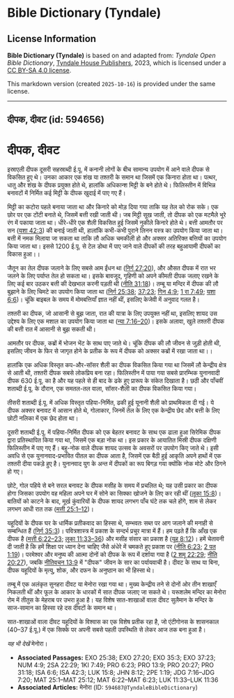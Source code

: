 # Bible Dictionary (Tyndale)

## License Information

**Bible Dictionary (Tyndale)** is based on and adapted from: _Tyndale Open Bible Dictionary_, [Tyndale House Publishers](https://tyndaleopenresources.com/), 2023, which is licensed under a [CC BY-SA 4.0 license](https://creativecommons.org/licenses/by-sa/4.0/legalcode.en).

This markdown version (created `2025-10-16`) is provided under the same license.



--------------------------------

## दीपक, दीवट (id: 594656)

दीपक, दीवट
==========

इस्राएली दीपक दूसरी सहस्राब्दी ई.पू. में कनानी लोगों के बीच सामान्य उपयोग में आने वाले दीपक से विकसित हुए थे। उनका आकार एक शंख या तश्तरी के समान था जिसमें एक किनारा होता था। पत्थर, धातु और शंख के दीपक प्रयुक्त होते थे, हालांकि अधिकान्श मिट्टी के बने होते थे। फिलिस्तीन में विभिन्न बनावटों में निर्मित कई मिट्टी के दीपक खुदाई में पाए गए हैं।

मिट्टी का कटोरा पहले बनाया जाता था और किनारे को मोड़ दिया गया ताकि यह तेल को रोक सके। एक छोर पर एक टोंटी बनाते थे, जिसमें बत्ती रखी जाती थी। जब मिट्टी सूख जाती, तो दीपक को एक मटमैले भूरे रंग में पकाया जाता था। धीरे\-धीरे एक शैली विकसित हुई जिसमें नुकीले किनारे होते थे। बत्ती आमतौर पर सन ([यशा 42:3](https://ref.ly/Isa42:3)) की बनाई जाती थी, हालांकि कभी\-कभी पुराने लिनन वस्त्र का उपयोग किया जाता था। बत्ती में नमक मिलाया जा सकता था ताकि लौ अधिक चमकीली हो और अक्सर अतिरिक्त बत्तियों का उपयोग किया जाता था। इससे 1200 ई.पू. से टेल डोथा में पाए जाने वाले दीपकों की तरह बहुआयामी दीपकों का विकास हुआ।।

जैतून का तेल दीपक जलाने के लिए सबसे आम ईंधन था ([निर्ग 27:20](https://ref.ly/Exod27:20)), और औसत दीपक में रात भर जलने के लिए पर्याप्त तेल हो सकता था। इसके बावजूद, गृहिणी को अपने कीमती दीपक जलाए रखने के लिए कई बार उठकर बत्ती की देखभाल करनी पड़ती थी ([नीति 31:18](https://ref.ly/Prov31:18))। तम्बू या मन्दिर में दीपक की लौ बुझाने के लिए चिमटे का उपयोग किया जाता था ([निर्ग 25:38](https://ref.ly/Exod25:38); [37:23](https://ref.ly/Exod37:23); [गिन 4:9](https://ref.ly/Num4:9); [1 रा 7:49](https://ref.ly/1Kgs7:49); [यशा 6:6](https://ref.ly/Isa6:6))। चूंकि बाइबल के समय में मोमबत्तियाँ ज्ञात नहीं थीं, इसलिए केजेवी में अनुवाद गलत है।

तश्तरी का दीपक, जो आसानी से बुझ जाता, रात की यात्रा के लिए उपयुक्त नहीं था, इसलिए शायद उस उद्देश्य के लिए एक मशाल का उपयोग किया जाता था ([न्या 7:16–20](https://ref.ly/Judg7:16-Judg7:20))। इसके अलावा, खुले तश्तरी दीपक की बत्ती रात में आसानी से बुझ सकती थी।

आमतौर पर दीपक, कब्रों में भोजन भेंट के साथ पाए जाते थे। चूंकि दीपक की लौ जीवन से जुड़ी होती थी, इसलिए जीवन के फिर से जागृत होने के प्रतीक के रूप में दीपक को अक्सर कब्रों में रखा जाता था।।

हालांकि एक अधिक विस्तृत कप\-और\-सॉसर शैली का दीपक विकसित किया गया था जिसमें लौ केन्द्रीय क्षेत्र से आती थी, तश्तरी दीपक सबसे लोकप्रिय बना रहा। फिलिस्तीन में पाया गया सबसे प्रारम्भिक युनानवादी दीपक 630 ई.पू. का है और यह पहले से ही बाद के ढके हुए प्रारूप के संकेत दिखाता है। छठी और पाँचवीं शताब्दी ई.पू. के दौरान, एक समतल\-तल वाला, सॉसर\-शैली का दीपक विकसित किया गया।

तीसरी शताब्दी ई.पू. में अधिक विस्तृत पहिया\-निर्मित, ढकी हुई यूनानी शैली को प्राथमिकता दी गई। ये दीपक अक्सर बनावट में आसान होते थे, गोलाकार, जिनमें तेल के लिए एक केन्द्रीय छेद और बत्ती के लिए छोटी नलिका में एक छेद होता था।

दूसरी शताब्दी ई.पू. में पहिया\-निर्मित दीपक को एक बेहतर बनावट के साथ एक ढाला हुआ सिरेमिक दीपक द्वारा प्रतिस्थापित किया गया था, जिसमें एक बड़ा नोक था। इस प्रकार के आयातित मिस्री दीपक दक्षिणी फिलिस्तीन में पाए गए हैं। बहु\-नोक वाले दीपक शायद उत्सव के अवसरों पर उपयोग किए जाते थे। इसी अवधि से एक युनानवाद\-प्रभावित पीतल का दीपक आता है, जिसमें एक बैठी हुई आकृति अपने हाथों में एक तश्तरी दीया पकड़े हुए है। युनानवाद युग के अन्त में दीपकों का रूप बिगड़ गया क्योंकि नोक मोटे और ठिगने हो गए।

छोटे, गोल पहिये से बने सरल बनावट के दीपक मसीह के समय में प्रचलित थे; यह उसी प्रकार का दीपक होगा जिसका उपयोग वह महिला अपने घर में सोने का सिक्का खोजने के लिए कर रही थीं ([लूका 15:8](https://ref.ly/Luke15:8))। बातियों को काटने के बाद, मूर्ख कुंवारियों के दीपक शायद लगभग पाँच घंटे तक चले होंगे, शाम से लेकर लगभग आधी रात तक ([मत्ती 25:1–12](https://ref.ly/Matt25:1-Matt25:12))।

यहूदियों के दीपक घर के धार्मिक प्रतीकवाद का हिस्सा थे, सम्भवतः सब्त पर आग जलाने की मनाही से सम्बन्धित हैं ([निर्ग 35:3](https://ref.ly/Exod35:3))। पवित्रशास्त्र में प्रकाश के सन्दर्भ प्रचुर मात्रा में हैं। हम पढ़ते हैं कि आँख एक दीपक है ([मत्ती 6:22–23](https://ref.ly/Matt6:22-Matt6:23); [लूका 11:33–36](https://ref.ly/Luke11:33-Luke11:36)) और मसीह संसार का प्रकाश है ([यूह 8:12](https://ref.ly/John8:12))। हमें चेतावनी दी जाती है कि हमें शिक्षा पर ध्यान देना चाहिए जैसे अंधेरे में चमकते हुए प्रकाश पर ([नीति 6:23](https://ref.ly/Prov6:23); [2 पत 1:19](https://ref.ly/2Pet1:19))। परमेश्वर और मनुष्य की आत्मा दोनों को दीपक के रूप में दर्शाया गया है ([2 शमू 22:29](https://ref.ly/2Sam22:29); [नीति 20:27](https://ref.ly/Prov20:27)), जबकि [नीतिवचन 13:9](https://ref.ly/Prov13:9) में "दीपक" जीवन के सार का पर्यायवाची है। दीवट के साथ या बिना, दीपक यहूदियों के मृत्यु, शोक, और दफन के अनुष्ठान का भी हिस्सा थे।

तम्बू में एक अलंकृत सुनहरा दीवट या मेनोरा रखा गया था। मुख्य केन्द्रीय तने से दोनों ओर तीन शाखाएँ निकलती थीं और फूल के आकार के धारकों में सात दीपक जलाए जा सकते थे। यरूशलेम मन्दिर का मेनोरा रोम में तीतुस के मेहराब पर उभरा हुआ है। यह विशेष सात\-शाखाओं वाला दीवट सुलैमान के मन्दिर के साज\-सामान का हिस्सा रहे दस दीवटों के समान था।

सात\-शाखाओं वाला दीवट यहूदियों के विश्वास का एक विशेष प्रतीक रहा है, जो एंटीगोनस के शासनकाल (40–37 ई.पू.) में एक सिक्के पर अपनी सबसे पहली उपस्थिति से लेकर आज तक बना हुआ है।

*यह भी देखें* मेनोरा।

* **Associated Passages:** EXO 25:38; EXO 27:20; EXO 35:3; EXO 37:23; NUM 4:9; 2SA 22:29; 1KI 7:49; PRO 6:23; PRO 13:9; PRO 20:27; PRO 31:18; ISA 6:6; ISA 42:3; LUK 15:8; JHN 8:12; 2PE 1:19; JDG 7:16–JDG 7:20; MAT 25:1–MAT 25:12; MAT 6:22–MAT 6:23; LUK 11:33–LUK 11:36
* **Associated Articles:** मेनोरा (ID: `594687@TyndaleBibleDictionary`)

